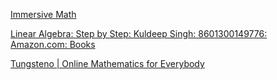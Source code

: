 [Immersive Math](http://immersivemath.com/ila/index.html#)

[Linear Algebra: Step by Step: Kuldeep Singh: 8601300149776: Amazon.com: Books](https://www.amazon.com/Linear-Algebra-Step-Kuldeep-Singh/dp/0199654441/ref=sr_1_7)

[Tungsteno | Online Mathematics for Everybody](https://www.tungsteno.io/)
